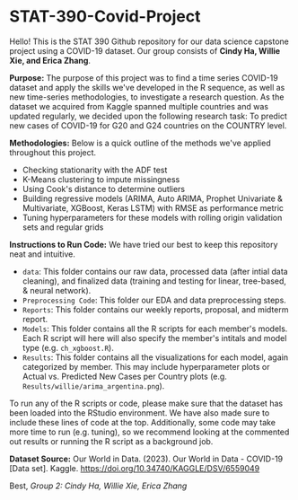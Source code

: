 # STAT-390-Covid-Project

Hello! This is the STAT 390 Github repository for our data science capstone project using a COVID-19 dataset. Our group consists of **Cindy Ha, Willie Xie, and Erica Zhang**. 

**Purpose:** 
The purpose of this project was to find a time series COVID-19 dataset and apply the skills we've developed in the R sequence, as well as new time-series methodologies, to investigate a research question. As the dataset we acquired from Kaggle spanned multiple countries and was updated regularly, we decided upon the following research task: To predict new cases of COVID-19 for G20 and G24 countries on the COUNTRY level. 

**Methodologies:**
Below is a quick outline of the methods we've applied throughout this project. 
- Checking stationarity with the ADF test
- K-Means clustering to impute missingness
- Using Cook's distance to determine outliers
- Building regressive models (ARIMA, Auto ARIMA, Prophet Univariate & Multivariate, XGBoost, Keras LSTM) with RMSE as performance metric
-   Tuning hyperparameters for these models with rolling origin validation sets and regular grids

**Instructions to Run Code:**
We have tried our best to keep this repository neat and intuitive.
- `data`: This folder contains our raw data, processed data (after intial data cleaning), and finalized data (training and testing for linear, tree-based, & neural network). 
- `Preprocessing Code`: This folder our EDA and data preprocessing steps. 
- `Reports`: This folder contains our weekly reports, proposal, and midterm report.
- `Models`: This folder contains all the R scripts for each member's models. Each R script will here will also specify the member's intitals and model type (e.g. `ch_xgboost.R`). 
- `Results`: This folder contains all the visualizations for each model, again categorized by member. This may include hyperparameter plots or Actual vs. Predicted New Cases per Country plots (e.g. `Results/willie/arima_argentina.png`). 

To run any of the R scripts or code, please make sure that the dataset has been loaded into the RStudio environment. We have also made sure to include these lines of code at the top. Additionally, some code may take more time to run (e.g. tuning), so we recommend looking at the commented out results or running the R script as a background job. 


**Dataset Source:** 
Our World in Data. (2023). Our World in Data - COVID-19 [Data set]. Kaggle. https://doi.org/10.34740/KAGGLE/DSV/6559049

Best, 
*Group 2: Cindy Ha, Willie Xie, Erica Zhang*
